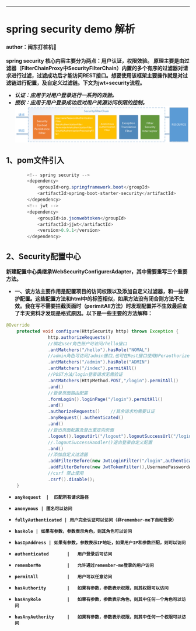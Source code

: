 ---
# spring security demo 解析
#### author：闽东打桩机:chicken:
**spring security 核心内容主要分为两点：用户认证，权限效验。 原理主要是由过滤器（FilterChainProxy中SecurityFilterChain）内置的多个有序的过滤器对请求进行过滤，过滤成功后才能访问REST接口。想要使用该框架主要操作就是对过滤链进行配置，及自定义过滤链。下文为jwt+security流程。**
* ***认证：应用于对用户登录进行一系列的效验。***
* ***授权：应用于用户登录成功后对用户资源访问权限的控制。***
![image](https://github.com/CTDW/spring_security_demo/blob/main/imgs/filtechainr.png)


## 1、pom文件引入
```java
        <!-- spring security -->
        <dependency>
            <groupId>org.springframework.boot</groupId>
            <artifactId>spring-boot-starter-security</artifactId>
        </dependency>
        <!-- jwt -->
        <dependency>
            <groupId>io.jsonwebtoken</groupId>
            <artifactId>jjwt</artifactId>
            <version>0.9.1</version>
        </dependency>
```

## 2、Security配置中心
**新建配置中心类继承WebSecurityConfigurerAdapter，其中需要重写三个重要方法。**
* **一、该方法主要作用是配置项目的访问权限以及添加自定义过滤器，和一些保护配置。这些配置方法和html中的标签相似，如果方法没有闭合则方法不生效。我在写不需要拦截页面时（perimitAll方法）时发现配置并不生效最后查了半天资料才发现是格式原因。以下是一些主要的方法解释：**
```java
@Override
    protected void configure(HttpSecurity http) throws Exception {
                http.authorizeRequests()
                //绑定user角色账户可访问/hello接口
                .antMatchers("/hello").hasRole("NOMAL")
                //admin角色可访问/admin接口,也可在Rest接口使用@Perauthorize
                .antMatchers("/admin").hasRole("ADMIN")
                .antMatchers("/index").permitAll()
                //POST方法/login登录请求无需验证
                .antMatchers(HttpMethod.POST,"/login").permitAll()
                .and()
                //登录页面路由配置
                .formLogin().loginPage("/login").permitAll()
                .and()
                .authorizeRequests()    //其余请求均需要认证
                .anyRequest().authenticated()
                .and()
                //登出页面配置及登出重定向页面
                .logout().logoutUrl("/logout").logoutSuccessUrl("/login")
                //.logoutSuccessHandler()退出登录自定义配置
                .and()
                //添加自定义过滤器
                .addFilterBefore(new JwtLoginFilter("/login",authenticationManager()), UsernamePasswordAuthenticationFilter.class)
                .addFilterBefore(new JwtTokenFilter(),UsernamePasswordAuthenticationFilter.class)
                //csrf 禁止使用
                .csrf().disable();
    }
```
* **`anyRequest  |  匹配所有请求路径`**
* **`anonymous | 匿名可以访问`**
* **`fullyAuthenticated | 用户完全认证可以访问（非remember-me下自动登录）`**

* **`hasRole | 如果有参数，参数表示角色，则其角色可以访问`**
* **`hasIpAddress | 如果有参数，参数表示IP地址，如果用户IP和参数匹配，则可以访问`**
* **`authenticated       |   用户登录后可访问`**
* **`rememberMe          |   允许通过remember-me登录的用户访问`**
* **`permitAll           |   用户可以任意访问`**
* **`hasAuthority        |   如果有参数，参数表示权限，则其权限可以访问`**
* **`hasAnyRole          |   如果有参数，参数表示角色，则其中任何一个角色可以访问`**
* **`hasAnyAuthority     |   如果有参数，参数表示权限，则其中任何一个权限可以访问`**
